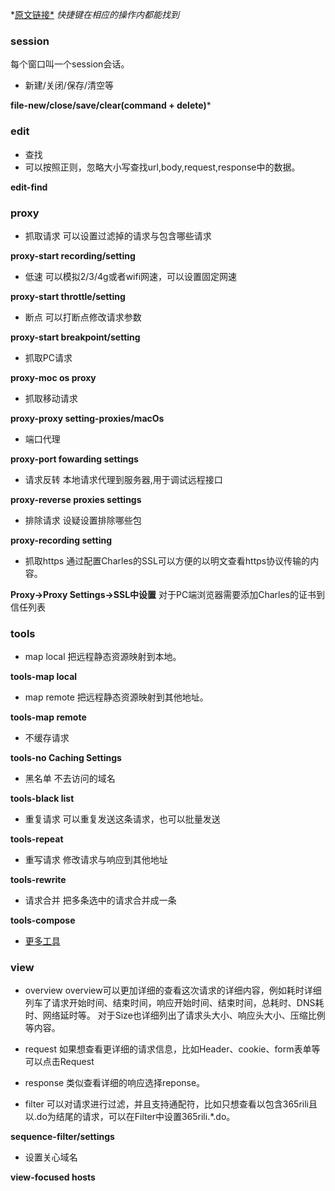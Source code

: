 *[原文链接*][1]
*快捷键在相应的操作内都能找到*

### session
每个窗口叫一个session会话。

* 新建/关闭/保存/清空等

**file-new/close/save/clear(command + delete)***

### edit
* 查找
* 可以按照正则，忽略大小写查找url,body,request,response中的数据。


**edit-find**

### proxy
* 抓取请求
可以设置过滤掉的请求与包含哪些请求

**proxy-start recording/setting**

* 低速
可以模拟2/3/4g或者wifi网速，可以设置固定网速

**proxy-start throttle/setting**

* 断点
可以打断点修改请求参数

**proxy-start breakpoint/setting**

* 抓取PC请求

**proxy-moc os proxy**

* 抓取移动请求

**proxy-proxy setting-proxies/macOs**

* 端口代理

**proxy-port fowarding settings**

* 请求反转
本地请求代理到服务器,用于调试远程接口

**proxy-reverse proxies settings**

* 排除请求
设疑设置排除哪些包

**proxy-recording setting**

* 抓取https
通过配置Charles的SSL可以方便的以明文查看https协议传输的内容。

**Proxy->Proxy Settings->SSL中设置**
对于PC端浏览器需要添加Charles的证书到信任列表

### tools
* map local
把远程静态资源映射到本地。

**tools-map local**

* map remote
把远程静态资源映射到其他地址。



**tools-map remote**

* 不缓存请求


**tools-no Caching Settings**

* 黑名单
不去访问的域名

**tools-black list**

* 重复请求
可以重复发送这条请求，也可以批量发送

**tools-repeat**

* 重写请求
修改请求与响应到其他地址

**tools-rewrite**

* 请求合并
把多条选中的请求合并成一条

**tools-compose**

* [更多工具][2]
### view
* overview
overview可以更加详细的查看这次请求的详细内容，例如耗时详细列车了请求开始时间、结束时间，响应开始时间、结束时间，总耗时、DNS耗时、网络延时等。
对于Size也详细列出了请求头大小、响应头大小、压缩比例等内容。

* request
如果想查看更详细的请求信息，比如Header、cookie、form表单等可以点击Request

* response
类似查看详细的响应选择reponse。

* filter
可以对请求进行过滤，并且支持通配符，比如只想查看以包含365rili且以.do为结尾的请求，可以在Filter中设置365rili.*.do。

**sequence-filter/settings**

* 设置关心域名

**view-focused hosts**


  [1]: http://www.cnblogs.com/yuanjunliang/articles/5167927.html
  [2]: https://www.charlesproxy.com/documentation/tools/